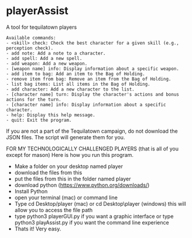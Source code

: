 # playerAssist
A tool for tequilatown players

    Available commands:
    - <skill> check: Check the best character for a given skill (e.g., perception check).
    - add note: Add a note to a character.
    - add spell: Add a new spell.
    - add weapon: Add a new weapon.
    - [weapon name] info: Display information about a specific weapon.
    - add item to bag: Add an item to the Bag of Holding.
    - remove item from bag: Remove an item from the Bag of Holding.
    - list bag items: List all items in the Bag of Holding.
    - add character: Add a new character to the list.
    - [character name] turn: Display the character's actions and bonus actions for the turn.
    - [character name] info: Display information about a specific character.
    - help: Display this help message.
    - quit: Exit the program.
    
If you are not a part of the Tequilatown campaign, do not download the JSON files. The script will generate them for you. 

FOR MY TECHNOLOGICALLY CHALLENGED PLAYERS (that is all of you except for mason) Here is how you run this program.

- Make a folder on your desktop named player
- download the files from this
- put the files from this in the folder named player
- download python (https://www.python.org/downloads/)
- Install Python
- open your terminal (mac) or command line
- Type cd Desktop/player (mac) or cd Desktop\player (windows) this will allow you to access the file path
- type python3 playerGUI.py if you want a graphic interface or type python3 playAssist.py if you want the command line experience
- Thats it! Very easy. 

    
